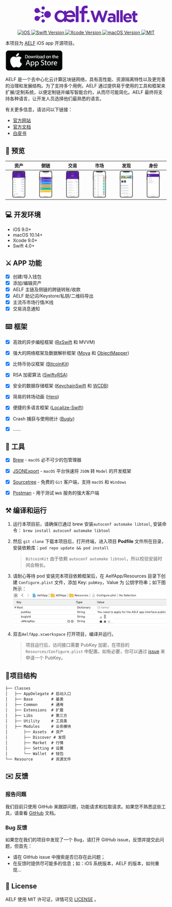 
<p align="center">
    <img src="images/logo.png"/>
    <br>
    <br>
	 <a href="https://developer.apple.com/iOS">
       <img src="https://img.shields.io/badge/platforms-iOS-lightgrey.svg" alt="iOS">
    </a>
    <a href="https://swift.org">
		<img src="https://img.shields.io/badge/Swift-5.1-orange.svg" alt="Swift Version">
    </a>
	<a href="https://developer.apple.com/xcode">
		<img src="https://img.shields.io/badge/Xcode-10.2.1-blue.svg" alt="Xcode Version">
    </a>
    <a href="https://developer.apple.com/macOS">
       <img src="https://img.shields.io/badge/macOS-10.14-blue.svg" alt="macOS Version">
    </a>
	<a href="https://opensource.org/licenses/MIT">
		<img src="https://img.shields.io/badge/licenses-MIT-red.svg" alt="MIT">
    </a>
</p>

本项目为 [AELF](https://aelf.io) iOS app 开源项目。

[![](images/download.png)](https://apps.apple.com/us/app/crypto-aelf-wallet/id1507344137?l=zh&ls=1)

AELF 是一个去中心化云计算区块链网络，具有高性能、资源隔离特性以及更完善的治理和发展结构。为了支持多个用例，AELF 通过提供易于使用的工具和框架来扩展/定制系统，以便定制链并编写智能合约，从而尽可能简化。AELF 最终将支持各种语言，让开发人员选择他们最熟悉的语言。

有关更多信息，请访问以下链接：

* [官方网站](https://aelf.io)
* [官方文档](https://docs.aelf.io/v/dev/)
* [白皮书](https://grid.hoopox.com/aelf_whitepaper_EN.pdf?v=1) 

## 📱 预览

|资产|侧链|交易|市场|发现|身份|
|:---:|:---:|:---:|:---:|:---:|:---:|
|<img src="images/01.png" width="60%">|<img src="images/02.png" width="60%">|<img src="images/03.png" width="60%">|<img src="images/04.png" width="60%">|<img src="images/05.png" width="60%">|<img src="images/06.png" width="60%">|


## 💻 开发环境

- iOS 9.0+
- macOS 10.14+ 
- Xcode 9.0+
- Swift 4.0+

## ⚔️ APP 功能

- [x] 创建/导入钱包
- [x] 添加/编辑资产
- [x] AELF 主链及侧链的跨链转账/收款
- [x] AELF 助记词/Keystore/私钥/二维码导出
- [x] 主流币市场行情/K线
- [x] 交易消息通知

## ⌨️ 框架

- [x] 高效的异步编程框架 ([RxSwift](https://github.com/ReactiveX/RxSwift) 和 MVVM)
- [x] 强大的网络框架及数据解析框架 ([Moya](https://github.com/Moya/Moya) 和 [ObjectMapper](https://github.com/tristanhimmelman/ObjectMapper))
- [x] 比特币协议框架 ([BitcoinKit](https://github.com/yenom/BitcoinKit))
- [x] RSA 加密算法 ([SwiftyRSA](https://github.com/TakeScoop/SwiftyRSA))
- [x] 安全的数据存储框架 ([KeychainSwift](https://github.com/evgenyneu/keychain-swift) 和 [WCDB](https://github.com/Tencent/wcdb))
- [x] 简易的转场动画 ([Hero](https://github.com/HeroTransitions/Hero))
- [x] 便捷的多语言框架 ([Localize-Swift](https://github.com/marmelroy/Localize-Swift))
-  [x]  Crash 捕获与使用统计 ([Bugly](https://bugly.qq.com/v2/))
- [x] ……


## 🔧 工具
- [x] [Brew](https://github.com/Homebrew/brew) - `macOS` 必不可少的包管理器
- [x] [JSONExport](https://github.com/Ahmed-Ali/JSONExport) - `macOS` 平台快速将 `JSON` 转 `Model` 的开发框架
- [x] [Sourcetree](https://www.sourcetreeapp.com) - 免费的 `Git` 客户端，支持 `macOS` 和 `Windows`
- [x] [Postman](https://www.getpostman.com) - 用于测试 `Web` 服务的强大客户端


## ⚒ 编译和运行

1. 运行本项目前，请确保已通过 brew 安装`autoconf automake libtool`, 安装命令： `brew install autoconf automake libtool`

2. 然后 `git clone` 下载本项目后，打开终端，进入项目 **Podfile** 文件所在目录，安装依赖库：`pod repo update && pod install`

	> `BitcoinKit` 由于依赖 `autoconf automake libtool`，所以校验安装时间会稍长。

3. 请耐心等待 pod 安装完本项目依赖框架后，在 AelfApp/Resources 目录下创建 `Configure.plist` 文件，添加 Key: `pubKey`，Value 为 公钥字符串；如下图所示：
![](images/plist.png)

4. 双击`AelfApp.xcworkspace` 打开项目，编译并运行。

	> 项目运行后，访问接口需要 PubKey 加密，在项目的 `Resources/Configure.plist` 中配置。如有必要，你可以通过 [issue](https://github.com/AElfProject/aelf-wallet-ios/issues) 来申请一个 PubKey。

## 📁项目结构

```
├── Classes
│   ├── AppDelegate	# 启动入口
│   ├── Base		# 基类
│   ├── Common		# 通用
│   ├── Extensions	# 扩展
│   ├── Libs		# 第三方
│   ├── Utility		# 工具类
│   ├── Modules		# 业务模块
│   	├── Assets	# 资产
│   	├── Discover # 发现
│   	├── Market	# 行情
│   	├── Setting	# 设置
│   	└── Wallet	# 钱包
└── Resource		# 资源文件
```


## ✉️ 反馈

### 报告问题

我们目前只使用 GitHub 来跟踪问题，功能请求和拉取请求。如果您不熟悉这些工具，请查看 [GitHub](https://help.github.com/en) 文档。 

### Bug 反馈

如果您在我们的项目中发现了一个 Bug，请打开 GitHub issue，反馈并提交此问题，但首先：

* 请在 GitHub issue 中搜索是否已存在此问题；
* 在反馈时提供尽可能多的信息；如：iOS 系统版本，AELF 的版本，如何重现...


## 📄 License	

AELF 使用 MIT 许可证，详情可见 [LICENSE](LICENSE) 。